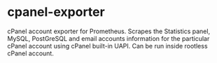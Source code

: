 # cpanel-exporter
cPanel account exporter for Prometheus. Scrapes the Statistics panel, MySQL, PostGreSQL and email accounts information for the particular cPanel account using cPanel built-in UAPI. Can be run inside rootless cPanel account.
